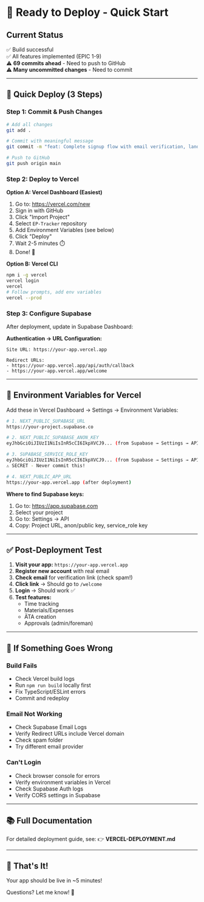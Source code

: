 # 🚀 Ready to Deploy - Quick Start

## Current Status
✅ Build successful  
✅ All features implemented (EPIC 1-9)  
⚠️ **69 commits ahead** - Need to push to GitHub  
⚠️ **Many uncommitted changes** - Need to commit  

---

## 🎯 Quick Deploy (3 Steps)

### Step 1: Commit & Push Changes

```bash
# Add all changes
git add .

# Commit with meaningful message
git commit -m "feat: Complete signup flow with email verification, landing page, and all EPICs 1-9"

# Push to GitHub
git push origin main
```

### Step 2: Deploy to Vercel

**Option A: Vercel Dashboard (Easiest)**
1. Go to: https://vercel.com/new
2. Sign in with GitHub
3. Click "Import Project"
4. Select `EP-Tracker` repository
5. Add Environment Variables (see below)
6. Click "Deploy"
7. Wait 2-5 minutes ⏱️
8. Done! 🎉

**Option B: Vercel CLI**
```bash
npm i -g vercel
vercel login
vercel
# Follow prompts, add env variables
vercel --prod
```

### Step 3: Configure Supabase

After deployment, update in Supabase Dashboard:

**Authentication → URL Configuration:**
```
Site URL: https://your-app.vercel.app

Redirect URLs:
- https://your-app.vercel.app/api/auth/callback
- https://your-app.vercel.app/welcome
```

---

## 🔑 Environment Variables for Vercel

Add these in Vercel Dashboard → Settings → Environment Variables:

```bash
# 1. NEXT_PUBLIC_SUPABASE_URL
https://your-project.supabase.co

# 2. NEXT_PUBLIC_SUPABASE_ANON_KEY
eyJhbGciOiJIUzI1NiIsInR5cCI6IkpXVCJ9... (from Supabase → Settings → API)

# 3. SUPABASE_SERVICE_ROLE_KEY
eyJhbGciOiJIUzI1NiIsInR5cCI6IkpXVCJ9... (from Supabase → Settings → API)
⚠️ SECRET - Never commit this!

# 4. NEXT_PUBLIC_APP_URL
https://your-app.vercel.app (after deployment)
```

**Where to find Supabase keys:**
1. Go to: https://app.supabase.com
2. Select your project
3. Go to: Settings → API
4. Copy: Project URL, anon/public key, service_role key

---

## ✅ Post-Deployment Test

1. **Visit your app:** `https://your-app.vercel.app`
2. **Register new account** with real email
3. **Check email** for verification link (check spam!)
4. **Click link** → Should go to `/welcome`
5. **Login** → Should work ✅
6. **Test features:**
   - Time tracking
   - Materials/Expenses
   - ÄTA creation
   - Approvals (admin/foreman)

---

## 🐛 If Something Goes Wrong

### Build Fails
- Check Vercel build logs
- Run `npm run build` locally first
- Fix TypeScript/ESLint errors
- Commit and redeploy

### Email Not Working
- Check Supabase Email Logs
- Verify Redirect URLs include Vercel domain
- Check spam folder
- Try different email provider

### Can't Login
- Check browser console for errors
- Verify environment variables in Vercel
- Check Supabase Auth logs
- Verify CORS settings in Supabase

---

## 📚 Full Documentation

For detailed deployment guide, see:
👉 **VERCEL-DEPLOYMENT.md**

---

## 🎉 That's It!

Your app should be live in ~5 minutes!

Questions? Let me know! 🚀

